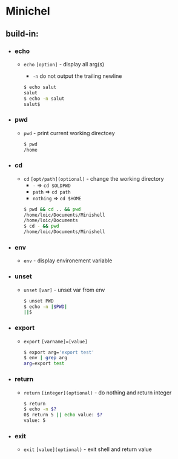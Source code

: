 # Minichel

## build-in:
* ### **echo**
  * ``echo`` ``[option]`` - display all arg(s)
    * ``-n`` do not output the trailing newline

     ```bash
     $ echo salut
     salut
     $ echo -n salut
     salut$ 
     ```
* ### **pwd**
  * ``pwd`` - print current working directoey
    ```bash
    $ pwd
    /home
    ```
* ### **cd**
  * ``cd`` ``[opt/path](optional)`` - change the working directory
    * ``-`` => ``cd $OLDPWD``
    * ``path`` => ``cd path``
    * ``nothing`` => ``cd $HOME``
    ```bash
    $ pwd && cd .. && pwd
    /home/loic/Documents/Minishell
    /home/loic/Documents
    $ cd - && pwd
    /home/loic/Documents/Minishell
    ```
* ### **env** 
  * ``env`` - display environement variable
* ### **unset**    
  * ``unset`` ``[var]`` - unset var from env
    ```bash
    $ unset PWD
    $ echo -n |$PWD|
    ||$
    ```
* ### **export**
  * ``export`` ``[varname]=[value]``
     ```bash
    $ export arg='export test'
    $ env | grep arg
    arg=export test
     ```
* ### **return**
  * ``return`` ``[integer](optional)`` - do nothing and return integer
    ```bash
    $ return
    $ echo -n $?
    0$ return 5 || echo value: $?
    value: 5
    ```
* ### **exit**
  * ``exit`` ``[value](optional)`` - exit shell and return value